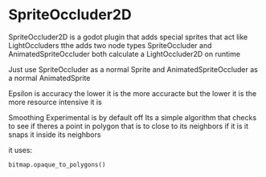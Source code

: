 # SpriteOccluder2D
SpriteOccluder2D is a godot plugin that adds special sprites that act like LightOccluders
tthe adds two node types
SpriteOccluder and AnimatedSpriteOccluder
both calculate a LightOccluder2D
on runtime

Just use SpriteOccluder as a normal Sprite
and AnimatedSpriteOccluder as a normal AnimatedSprite

Epsilon is accuracy
the lower it is the more accuracte but the lower it is
the more resource intensive it is

Smoothing Experimental is by default off
Its a simple algorithm that checks to see if 
theres a point in polygon that is to close to its neighbors
if it is it snaps it inside its neighbors

it uses:
```GDScript
bitmap.opaque_to_polygons()
```
